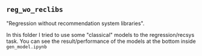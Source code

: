 ## `reg_wo_reclibs`

"Regression without recommendation system libraries".

In this folder I tried to use some "classical" models to the regression/recsys task. You can see the result/performance of the models at the bottom inside `gen_model.ipynb`